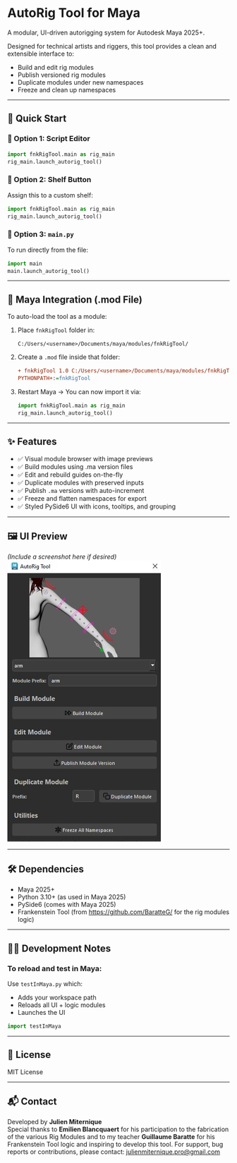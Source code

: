 # AutoRig Tool for Maya

A modular, UI-driven autorigging system for Autodesk Maya 2025+.

Designed for technical artists and riggers, this tool provides a clean and extensible interface to:
- Build and edit rig modules
- Publish versioned rig modules
- Duplicate modules under new namespaces
- Freeze and clean up namespaces

---

## 🚀 Quick Start

### 🧩 Option 1: Script Editor
```python
import fnkRigTool.main as rig_main
rig_main.launch_autorig_tool()
```

### 🧩 Option 2: Shelf Button
Assign this to a custom shelf:
```python
import fnkRigTool.main as rig_main
rig_main.launch_autorig_tool()
```

### 🧩 Option 3: `main.py`
To run directly from the file:
```python
import main
main.launch_autorig_tool()
```

---

## 🔌 Maya Integration (.mod File)

To auto-load the tool as a module:

1. Place `fnkRigTool` folder in:
   ```
   C:/Users/<username>/Documents/maya/modules/fnkRigTool/
   ```

2. Create a `.mod` file inside that folder:

   ```ini
   + fnkRigTool 1.0 C:/Users/<username>/Documents/maya/modules/fnkRigTool
   PYTHONPATH+:=fnkRigTool
   ```

3. Restart Maya → You can now import it via:
   ```python
   import fnkRigTool.main as rig_main
   rig_main.launch_autorig_tool()
   ```

---

## ✨ Features

- ✅ Visual module browser with image previews
- ✅ Build modules using .ma version files
- ✅ Edit and rebuild guides on-the-fly
- ✅ Duplicate modules with preserved inputs
- ✅ Publish `.ma` versions with auto-increment
- ✅ Freeze and flatten namespaces for export
- ✅ Styled PySide6 UI with icons, tooltips, and grouping

---

## 🖼 UI Preview

*(Include a screenshot here if desired)*  
![UI Preview](docs/ui_preview.jpg)

---

## 🛠 Dependencies

- Maya 2025+  
- Python 3.10+ (as used in Maya 2025)  
- PySide6 (comes with Maya 2025)
- Frankenstein Tool (from https://github.com/BaratteG/ for the rig modules logic)

---

## 👨‍💻 Development Notes

### To reload and test in Maya:
Use `testInMaya.py` which:
- Adds your workspace path
- Reloads all UI + logic modules
- Launches the UI

```python
import testInMaya
```

---

## 📄 License

MIT License

---

## 📬 Contact

Developed by **Julien Miternique**  
Special thanks to **Emilien Blancquaert** for his participation to the fabrication of the various Rig Modules and to my teacher **Guillaume Baratte** for his Frankenstein Tool logic and inspiring to develop this tool.
For support, bug reports or contributions, please contact: julienmiternique.pro@gmail.com